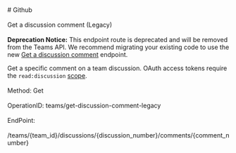 <br>#     Github</br>
<br>Get a discussion comment (Legacy)</br>
<br>**Deprecation Notice:** This endpoint route is deprecated and will be removed from the Teams API. We recommend migrating your existing code to use the new [Get a discussion comment](https://developer.github.com/v3/teams/discussion_comments/#get-a-discussion-comment) endpoint.

Get a specific comment on a team discussion. OAuth access tokens require the `read:discussion` [scope](https://developer.github.com/apps/building-oauth-apps/understanding-scopes-for-oauth-apps/).</br>
<br>Method: Get</br>
<br>OperationID: teams/get-discussion-comment-legacy</br>
<br>EndPoint:</br>
<br>/teams/{team_id}/discussions/{discussion_number}/comments/{comment_number}</br>
